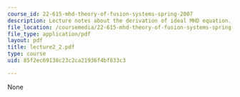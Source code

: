 ```yaml
---
course_id: 22-615-mhd-theory-of-fusion-systems-spring-2007
description: Lecture notes about the derivation of ideal MHD equation.
file_location: /coursemedia/22-615-mhd-theory-of-fusion-systems-spring-2007/85f2ec69138c23c2ca21936f4bf833c3_lecture2_2.pdf
file_type: application/pdf
layout: pdf
title: lecture2_2.pdf
type: course
uid: 85f2ec69138c23c2ca21936f4bf833c3

---
```

None